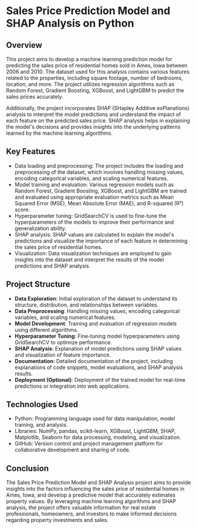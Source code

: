 # Sales Price Prediction Model and SHAP Analysis on Python

## Overview
This project aims to develop a machine learning prediction model for predicting the sales price of residential homes sold in Ames, Iowa between 2006 and 2010. The dataset used for this analysis contains various features related to the properties, including square footage, number of bedrooms, location, and more. The project utilizes regression algorithms such as Random Forest, Gradient Boosting, XGBoost, and LightGBM to predict the sales prices accurately.

Additionally, the project incorporates SHAP (SHapley Additive exPlanations) analysis to interpret the model predictions and understand the impact of each feature on the predicted sales price. SHAP analysis helps in explaining the model's decisions and provides insights into the underlying patterns learned by the machine learning algorithms.

## Key Features
- Data loading and preprocessing: The project includes the loading and preprocessing of the dataset, which involves handling missing values, encoding categorical variables, and scaling numerical features.
- Model training and evaluation: Various regression models such as Random Forest, Gradient Boosting, XGBoost, and LightGBM are trained and evaluated using appropriate evaluation metrics such as Mean Squared Error (MSE), Mean Absolute Error (MAE), and R-squared (R²) score.
- Hyperparameter tuning: GridSearchCV is used to fine-tune the hyperparameters of the models to improve their performance and generalization ability.
- SHAP analysis: SHAP values are calculated to explain the model's predictions and visualize the importance of each feature in determining the sales price of residential homes.
- Visualization: Data visualization techniques are employed to gain insights into the dataset and interpret the results of the model predictions and SHAP analysis.

## Project Structure
- **Data Exploration**: Initial exploration of the dataset to understand its structure, distribution, and relationships between variables.
- **Data Preprocessing**: Handling missing values, encoding categorical variables, and scaling numerical features.
- **Model Development**: Training and evaluation of regression models using different algorithms.
- **Hyperparameter Tuning**: Fine-tuning model hyperparameters using GridSearchCV to optimize performance.
- **SHAP Analysis**: Explanation of model predictions using SHAP values and visualization of feature importance.
- **Documentation**: Detailed documentation of the project, including explanations of code snippets, model evaluations, and SHAP analysis results.
- **Deployment (Optional)**: Deployment of the trained model for real-time predictions or integration into web applications.

## Technologies Used
- Python: Programming language used for data manipulation, model training, and analysis.
- Libraries: NumPy, pandas, scikit-learn, XGBoost, LightGBM, SHAP, Matplotlib, Seaborn for data processing, modeling, and visualization.
- GitHub: Version control and project management platform for collaborative development and sharing of code.

## Conclusion
The Sales Price Prediction Model and SHAP Analysis project aims to provide insights into the factors influencing the sales price of residential homes in Ames, Iowa, and develop a predictive model that accurately estimates property values. By leveraging machine learning algorithms and SHAP analysis, the project offers valuable information for real estate professionals, homeowners, and investors to make informed decisions regarding property investments and sales.

